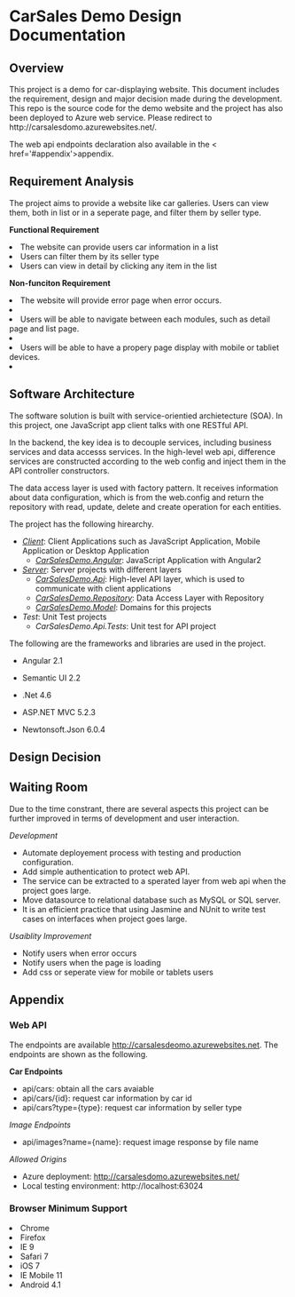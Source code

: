 # CarSales Demo Design Documentation
## Overview
<p>This project is a demo for car-displaying website. This document includes the requirement, design and major decision made during the development. This repo is the source code for the demo website and the project has also been deployed to Azure web service. Please redirect to <a>http://carsalesdomo.azurewebsites.net/</a>.</p> The web api endpoints declaration also available in the <a>< href='#appendix'>appendix</a>.

## Requirement Analysis
The project aims to provide a website like car galleries. Users can view them, both in list or in a seperate page, and filter them by seller type.

<strong>Functional Requirement</strong>
<li>The website can provide users car information in a list</li>
<li>Users can filter them by its seller type</li>
<li>Users can view in detail by clicking any item in the list</li>

<strong>Non-funciton Requirement</strong>
<li>The website will provide error page when error occurs.<li>
<li>Users will be able to navigate between each modules, such as detail page and list page.<li>
<li>Users will be able to have a propery page display with mobile or tabliet devices.<li>

## Software Architecture
The software solution is built with service-orientied archietecture (SOA). In this project, one JavaScript app client talks with one RESTful API. 

In the backend, the key idea is to decouple services, including business services and data accesss services. In the high-level web api, difference services are constructed according to the web config and inject them in the API controller constructors.

The data access layer is used with factory pattern. It receives information about data configuration, which is from the web.config and return the repository with read, update, delete and create operation for each entities.

The project has the following hirearchy.
- <i><u>Client</u></i>: Client Applications such as JavaScript Application, Mobile Application or Desktop Application
  - <i><u>CarSalesDemo.Angular</u></i>: JavaScript Application with Angular2
- <i><u>Server</u></i>: Server projects with different layers
  - <i><u>CarSalesDemo.Api</u></i>: High-level API layer, which is used to communicate with client applications
  - <i><u>CarSalesDemo.Repository</u></i>: Data Access Layer with Repository
  - <i><u>CarSalesDemo.Model</u></i>: Domains for this projects
- <i>Test</i>: Unit Test projects
  - <i>CarSalesDemo.Api.Tests</i>: Unit test for API project
  
The following are the frameworks and libraries are used in the project.
- Angular 2.1
- Semantic UI 2.2

- .Net 4.6
- ASP.NET MVC 5.2.3
- Newtonsoft.Json 6.0.4

## Design Decision


## Waiting Room
Due to the time constrant, there are several aspects this project can be further improved in terms of development and user interaction.

<i>Development</i>
- Automate deployement process with testing and production configuration.
- Add simple authentication to protect web API.
- The service can be extracted to a sperated layer from web api when the project goes large.
- Move datasource to relational database such as MySQL or SQL server.
- It is an efficient practice that using Jasmine and NUnit to write test cases on interfaces when project goes large.

<i>Usaiblity Improvement</i>
- Notify users when error occurs
- Notify users when the page is loading
- Add css or seperate view for mobile or tablets users

## <span id='appendix'>Appendix</span>
### Web API
The endpoints are available http://carsalesdeomo.azurewebsites.net. The endpoints are shown as the following.

<strong>Car Endpoints</strong>
- api/cars: obtain all the cars avaiable
- api/cars/{id}: request car information by car id
- api/cars?type={type}: request car information by seller type

<i>Image Endpoints</i>
- api/images?name={name}: request image response by file name

<i>Allowed Origins</i>
- Azure deployment: http://carsalesdomo.azurewebsites.net/ 
- Local testing environment: http://localhost:63024

### Browser Minimum Support
<li>Chrome</li>
<li>Firefox</li>
<li>IE 9</li>
<li>Safari 7</li>
<li>iOS 7</li>
<li>IE Mobile 11</li>
<li>Android 4.1</li>

